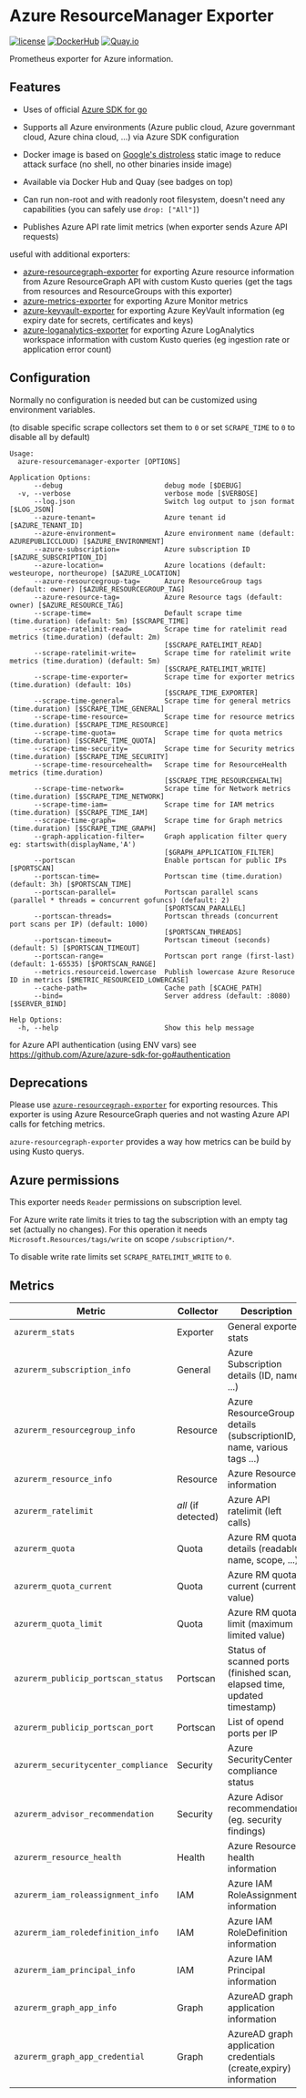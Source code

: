 Azure ResourceManager Exporter
==============================

[![license](https://img.shields.io/github/license/webdevops/azure-resourcemanager-exporter.svg)](https://github.com/webdevops/azure-resourcemanager-exporter/blob/master/LICENSE)
[![DockerHub](https://img.shields.io/badge/DockerHub-webdevops%2Fazure--resourcemanager--exporter-blue)](https://hub.docker.com/r/webdevops/azure-resourcemanager-exporter/)
[![Quay.io](https://img.shields.io/badge/Quay.io-webdevops%2Fazure--resourcemanager--exporter-blue)](https://quay.io/repository/webdevops/azure-resourcemanager-exporter)

Prometheus exporter for Azure information.


## Features

- Uses of official [Azure SDK for go](https://github.com/Azure/azure-sdk-for-go)
- Supports all Azure environments (Azure public cloud, Azure governmant cloud, Azure china cloud, ...) via Azure SDK configuration


- Docker image is based on [Google's distroless](https://github.com/GoogleContainerTools/distroless) static image to reduce attack surface (no shell, no other binaries inside image)
- Available via Docker Hub and Quay (see badges on top)
- Can run non-root and with readonly root filesystem, doesn't need any capabilities (you can safely use `drop: ["All"]`)
- Publishes Azure API rate limit metrics (when exporter sends Azure API requests)

useful with additional exporters:

- [azure-resourcegraph-exporter](https://github.com/webdevops/azure-resourcegraph-exporter) for exporting Azure resource information from Azure ResourceGraph API with custom Kusto queries (get the tags from resources and ResourceGroups with this exporter)
- [azure-metrics-exporter](https://github.com/webdevops/azure-metrics-exporter) for exporting Azure Monitor metrics
- [azure-keyvault-exporter](https://github.com/webdevops/azure-keyvault-exporter) for exporting Azure KeyVault information (eg expiry date for secrets, certificates and keys)
- [azure-loganalytics-exporter](https://github.com/webdevops/azure-loganalytics-exporter) for exporting Azure LogAnalytics workspace information with custom Kusto queries (eg ingestion rate or application error count)

Configuration
-------------

Normally no configuration is needed but can be customized using environment variables.

(to disable specific scrape collectors set them to `0` or set `SCRAPE_TIME` to `0` to disable all by default)

```
Usage:
  azure-resourcemanager-exporter [OPTIONS]

Application Options:
      --debug                         debug mode [$DEBUG]
  -v, --verbose                       verbose mode [$VERBOSE]
      --log.json                      Switch log output to json format [$LOG_JSON]
      --azure-tenant=                 Azure tenant id [$AZURE_TENANT_ID]
      --azure-environment=            Azure environment name (default: AZUREPUBLICCLOUD) [$AZURE_ENVIRONMENT]
      --azure-subscription=           Azure subscription ID [$AZURE_SUBSCRIPTION_ID]
      --azure-location=               Azure locations (default: westeurope, northeurope) [$AZURE_LOCATION]
      --azure-resourcegroup-tag=      Azure ResourceGroup tags (default: owner) [$AZURE_RESOURCEGROUP_TAG]
      --azure-resource-tag=           Azure Resource tags (default: owner) [$AZURE_RESOURCE_TAG]
      --scrape-time=                  Default scrape time (time.duration) (default: 5m) [$SCRAPE_TIME]
      --scrape-ratelimit-read=        Scrape time for ratelimit read metrics (time.duration) (default: 2m)
                                      [$SCRAPE_RATELIMIT_READ]
      --scrape-ratelimit-write=       Scrape time for ratelimit write metrics (time.duration) (default: 5m)
                                      [$SCRAPE_RATELIMIT_WRITE]
      --scrape-time-exporter=         Scrape time for exporter metrics (time.duration) (default: 10s)
                                      [$SCRAPE_TIME_EXPORTER]
      --scrape-time-general=          Scrape time for general metrics (time.duration) [$SCRAPE_TIME_GENERAL]
      --scrape-time-resource=         Scrape time for resource metrics  (time.duration) [$SCRAPE_TIME_RESOURCE]
      --scrape-time-quota=            Scrape time for quota metrics  (time.duration) [$SCRAPE_TIME_QUOTA]
      --scrape-time-security=         Scrape time for Security metrics (time.duration) [$SCRAPE_TIME_SECURITY]
      --scrape-time-resourcehealth=   Scrape time for ResourceHealth metrics (time.duration)
                                      [$SCRAPE_TIME_RESOURCEHEALTH]
      --scrape-time-network=          Scrape time for Network metrics (time.duration) [$SCRAPE_TIME_NETWORK]
      --scrape-time-iam=              Scrape time for IAM metrics (time.duration) [$SCRAPE_TIME_IAM]
      --scrape-time-graph=            Scrape time for Graph metrics (time.duration) [$SCRAPE_TIME_GRAPH]
      --graph-application-filter=     Graph application filter query eg: startswith(displayName,'A')
                                      [$GRAPH_APPLICATION_FILTER]
      --portscan                      Enable portscan for public IPs [$PORTSCAN]
      --portscan-time=                Portscan time (time.duration) (default: 3h) [$PORTSCAN_TIME]
      --portscan-parallel=            Portscan parallel scans (parallel * threads = concurrent gofuncs) (default: 2)
                                      [$PORTSCAN_PARALLEL]
      --portscan-threads=             Portscan threads (concurrent port scans per IP) (default: 1000)
                                      [$PORTSCAN_THREADS]
      --portscan-timeout=             Portscan timeout (seconds) (default: 5) [$PORTSCAN_TIMEOUT]
      --portscan-range=               Portscan port range (first-last) (default: 1-65535) [$PORTSCAN_RANGE]
      --metrics.resourceid.lowercase  Publish lowercase Azure Resoruce ID in metrics [$METRIC_RESOURCEID_LOWERCASE]
      --cache-path=                   Cache path [$CACHE_PATH]
      --bind=                         Server address (default: :8080) [$SERVER_BIND]

Help Options:
  -h, --help                          Show this help message
```

for Azure API authentication (using ENV vars) see https://github.com/Azure/azure-sdk-for-go#authentication

Deprecations
------------

Please use [`azure-resourcegraph-exporter`](https://github.com/webdevops/azure-resourcegraph-exporter) for exporting resources.
This exporter is using Azure ResourceGraph queries and not wasting Azure API calls for fetching metrics.

`azure-resourcegraph-exporter` provides a way how metrics can be build by using Kusto querys.

Azure permissions
-----------------

This exporter needs `Reader` permissions on subscription level.

For Azure write rate limits it tries to tag the subscription with an empty tag set (actually no changes).
For this operation it needs `Microsoft.Resources/tags/write` on scope `/subscription/*`.

To disable write rate limits set `SCRAPE_RATELIMIT_WRITE` to `0`.

Metrics
-------

| Metric                                         | Collector           | Description                                                                           |
|------------------------------------------------|---------------------|---------------------------------------------------------------------------------------|
| `azurerm_stats`                                | Exporter            | General exporter stats                                                                |
| `azurerm_subscription_info`                    | General             | Azure Subscription details (ID, name, ...)                                            |
| `azurerm_resourcegroup_info`                   | Resource            | Azure ResourceGroup details (subscriptionID, name, various tags ...)                  |
| `azurerm_resource_info`                        | Resource            | Azure Resource information                                                            |
| `azurerm_ratelimit`                            | *all* (if detected) | Azure API ratelimit (left calls)                                                      |
| `azurerm_quota`                                | Quota               | Azure RM quota details (readable name, scope, ...)                                    |
| `azurerm_quota_current`                        | Quota               | Azure RM quota current (current value)                                                |
| `azurerm_quota_limit`                          | Quota               | Azure RM quota limit (maximum limited value)                                          |
| `azurerm_publicip_portscan_status`             | Portscan            | Status of scanned ports (finished scan, elapsed time, updated timestamp)              |
| `azurerm_publicip_portscan_port`               | Portscan            | List of opend ports per IP                                                            |
| `azurerm_securitycenter_compliance`            | Security            | Azure SecurityCenter compliance status                                                |
| `azurerm_advisor_recommendation`               | Security            | Azure Adisor recommendations (eg. security findings)                                  |
| `azurerm_resource_health`                      | Health              | Azure Resource health information                                                     |
| `azurerm_iam_roleassignment_info`              | IAM                 | Azure IAM RoleAssignment information                                                  |
| `azurerm_iam_roledefinition_info`              | IAM                 | Azure IAM RoleDefinition information                                                  |
| `azurerm_iam_principal_info`                   | IAM                 | Azure IAM Principal information                                                       |
| `azurerm_graph_app_info`                       | Graph               | AzureAD graph application information                                                 |
| `azurerm_graph_app_credential`                 | Graph               | AzureAD graph application credentials (create,expiry) information                     |
